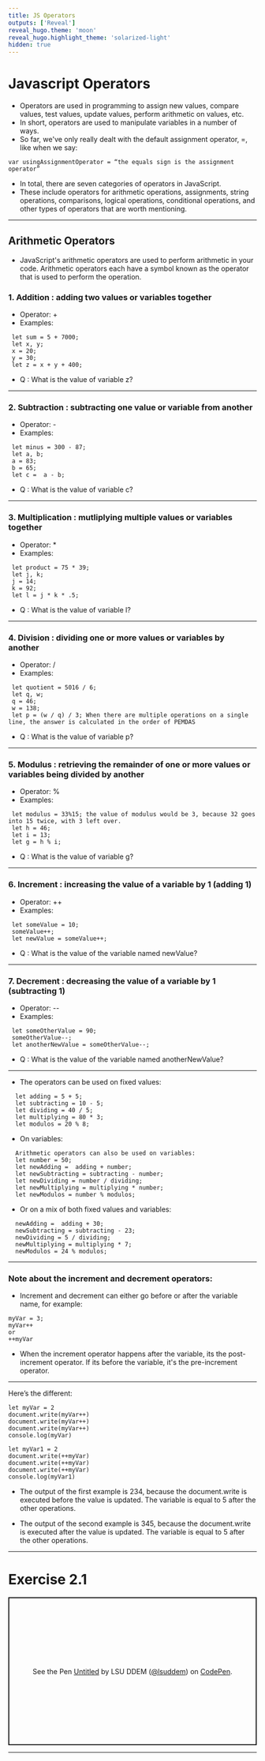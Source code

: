```yaml
---
title: JS Operators
outputs: ['Reveal']
reveal_hugo.theme: 'moon'
reveal_hugo.highlight_theme: 'solarized-light'
hidden: true
---
```


# Javascript Operators

* Operators are used in programming to assign new values, compare values, test values, update values, perform arithmetic on values, etc.
* In short, operators are used to manipulate variables in a number of ways. 
* So far, we've only really dealt with the default assignment operator, =, like when we say:

```
var usingAssignmentOperator = “the equals sign is the assignment operator” 

```
* In total, there are seven categories of operators in JavaScript. 
* These include operators for arithmetic operations, assignments, string operations, comparisons, logical operations, conditional operations, and other types of operators that are worth mentioning.
---
## Arithmetic Operators
* JavaScript's arithmetic operators are used to perform arithmetic in your code. 
Arithmetic operators each have a symbol known as the operator that is used to perform the operation.

### 1. Addition : adding two values or variables together
 * Operator: + 
 * Examples:
```
 let sum = 5 + 7000;
 let x, y;
 x = 20;
 y = 30;
 let z = x + y + 400; 
```
 * Q : What is the value of variable z?
---
### 2. Subtraction : subtracting one value or variable from another
 * Operator: - 
 * Examples:
```
 let minus = 300 - 87;
 let a, b;
 a = 83;
 b = 65;
 let c =  a - b; 
```
 * Q : What is the value of variable c?
---
### 3. Multiplication : mutliplying multiple values or variables together
 * Operator: *
 * Examples:
```
 let product = 75 * 39;
 let j, k;
 j = 14;
 k = 92;
 let l = j * k * .5; 
```
 * Q : What is the value of variable l?
---
### 4. Division : dividing one or more values or variables by another
* Operator: /
* Examples:
```
 let quotient = 5016 / 6;
 let q, w;
 q = 46;
 w = 138;
 let p = (w / q) / 3; When there are multiple operations on a single line, the answer is calculated in the order of PEMDAS 
```
 * Q : What is the value of variable p?
---
### 5. Modulus : retrieving the remainder of one or more values or variables being divided by another
* Operator: %
*  Examples:
```
 let modulus = 33%15; the value of modulus would be 3, because 32 goes into 15 twice, with 3 left over.
 let h = 46;
 let i = 13;
 let g = h % i;  
```
* Q : What is the value of variable g?
---
### 6. Increment : increasing the value of a variable by 1 (adding 1)
* Operator: ++
* Examples:
```
 let someValue = 10;
 someValue++;
 let newValue = someValue++;
```
* Q : What is the value of the variable named newValue?
---
### 7. Decrement : decreasing the value of a variable by 1 (subtracting 1)
* Operator: --
* Examples:
```
 let someOtherValue = 90;
 someOtherValue--;
 let anotherNewValue = someOtherValue--;
```
* Q : What is the value of the variable named anotherNewValue?
---
* The operators can be used on fixed values: 
```
  let adding = 5 + 5;
  let subtracting = 10 - 5;
  let dividing = 40 / 5;
  let multiplying = 80 * 3;
  let modulos = 20 % 8;
 ```
* On variables: 
```
  Arithmetic operators can also be used on variables:
  let number = 50;
  let newAdding =  adding + number;
  let newSubtracting = subtracting - number;
  let newDividing = number / dividing;
  let newMultiplying = multiplying * number;
  let newModulos = number % modulos;
```
* Or on a mix of both fixed values and variables: 
```
  newAdding =  adding + 30;
  newSubtracting = subtracting - 23;
  newDividing = 5 / dividing;
  newMultiplying = multiplying * 7;
  newModulos = 24 % modulos;
```
--- 
### Note about the increment and decrement operators:
* Increment and decrement can either go before or after the variable name, for example:
```
myVar = 3;
myVar++ 
or
++myVar 
```
* When the increment operator happens after the variable, its the post-increment operator. If its before the variable, it's the pre-increment operator. 
---
Here’s the different:

```
let myVar = 2
document.write(myVar++)
document.write(myVar++)
document.write(myVar++)
console.log(myVar)

let myVar1 = 2
document.write(++myVar)
document.write(++myVar)
document.write(++myVar)
console.log(myVar1)
```

* The output of the first example is 234, because the document.write is executed before the value is updated. The variable is equal to 5 after the other operations. 

* The output of the second example is 345, because the document.write is executed after the value is updated. The variable is equal to 5 after the other operations. 
---
# Exercise 2.1

<p class="codepen" data-height="300" data-default-tab="html,result" data-slug-hash="jENywyz" data-pen-title="Untitled" data-user="lsuddem" style="height: 300px; box-sizing: border-box; display: flex; align-items: center; justify-content: center; border: 2px solid; margin: 1em 0; padding: 1em;">
  <span>See the Pen <a href="https://codepen.io/lsuddem/pen/jENywyz">
  Untitled</a> by LSU DDEM (<a href="https://codepen.io/lsuddem">@lsuddem</a>)
  on <a href="https://codepen.io">CodePen</a>.</span>
</p>
<script async src="https://cpwebassets.codepen.io/assets/embed/ei.js"></script>

---